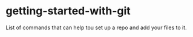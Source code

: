 # getting-started-with-git

List of commands that can help tou set up a repo and add your files to it.

